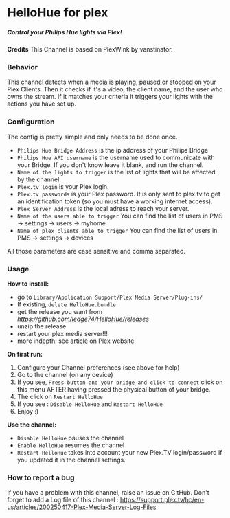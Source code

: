 HelloHue for plex
=================

##### Control your Philips Hue lights via Plex!

**Credits**
This Channel is based on PlexWink by vanstinator.

### Behavior

This channel detects when a media is playing, paused or stopped on your Plex Clients. Then it checks if it's a video, the client name, and the user who owns the stream. If it matches your criteria it triggers your lights with the actions you have set up.

### Configuration

The config is pretty simple and only needs to be done once.

* ```Philips Hue Bridge Address``` is the ip address of your Philips Bridge
* ```Philips Hue API username``` is the username used to communicate with your Bridge. If you don't know leave it blank, and run the channel.
* ```Name of the lights to trigger``` is the list of lights that will be affected by the channel
* ```Plex.tv login``` is your Plex login.
* ```Plex.tv passwords``` is your Plex password. It is only sent to plex.tv to get an identification token (so you must have a working internet access).
* ```Plex Server Address``` is the local adress to reach your server.
* ```Name of the users able to trigger``` You can find the list of users in PMS -> settings -> users -> myhome
* ```Name of plex clients able to trigger``` You can find the list of users in PMS -> settings -> devices

All those parameters are case sensitive and comma separated.

### Usage

**How to install:**
* go to ```Library/Application Support/Plex Media Server/Plug-ins/```
* If existing, ``delete HelloHue.bundle``
* get the release you want from *https://github.com/ledge74/HelloHue/releases*
* unzip the release
* restart your plex media server!!!
* more indepth: see [article](https://support.plex.tv/hc/en-us/articles/201187656-How-do-I-manually-install-a-channel-) on Plex website. 

**On first run:**

1. Configure your Channel preferences (see above for help)
2. Go to the channel (on any device)
3. If you see, ```Press button and your bridge and click to connect``` click on this menu AFTER having pressed the physical button of your bridge.
4. The click on ```Restart HelloHue```
5. If you see : ```Disable HelloHue``` and ```Restart HelloHue```
6. Enjoy :)

**Use the channel:**

* ```Disable HelloHue``` pauses the channel
* ```Enable HelloHue``` resumes the channel
* ```Restart HelloHue``` takes into account your new Plex.TV login/password if you updated it in the channel settings.

### How to report a bug

If you have a problem with this channel, raise an issue on GitHub. Don't forget to add a Log file of this channel : https://support.plex.tv/hc/en-us/articles/200250417-Plex-Media-Server-Log-Files